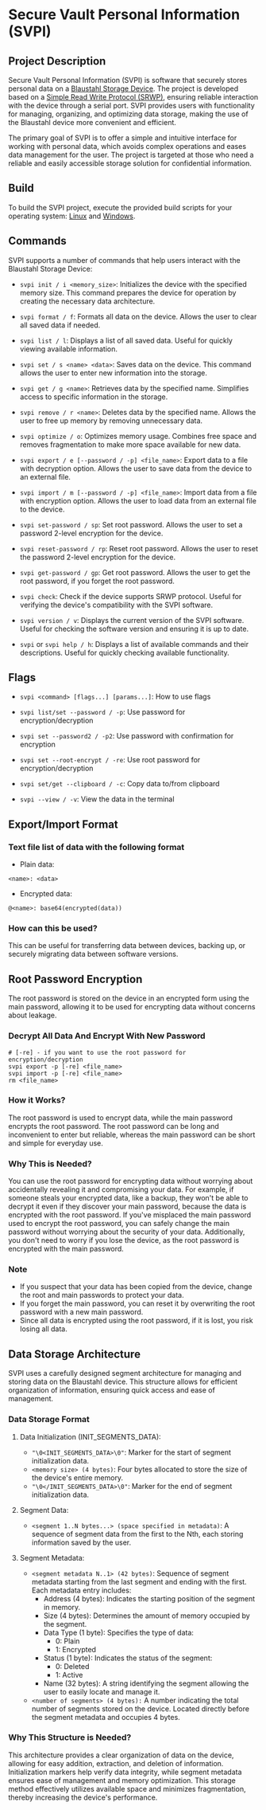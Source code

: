 # Secure Vault Personal Information (SVPI)

## Project Description

Secure Vault Personal Information (SVPI) is software that securely stores personal data on a [Blaustahl Storage Device](https://github.com/binqbit/blaustahl). The project is developed based on a [Simple Read Write Protocol (SRWP)](https://github.com/binqbit/serialport_srwp), ensuring reliable interaction with the device through a serial port. SVPI provides users with functionality for managing, organizing, and optimizing data storage, making the use of the Blaustahl device more convenient and efficient.

The primary goal of SVPI is to offer a simple and intuitive interface for working with personal data, which avoids complex operations and eases data management for the user. The project is targeted at those who need a reliable and easily accessible storage solution for confidential information.

## Build

To build the SVPI project, execute the provided build scripts for your operating system: [Linux](./build.sh) and [Windows](./build.bat).

## Commands

SVPI supports a number of commands that help users interact with the Blaustahl Storage Device:

- `svpi init / i <memory_size>`: Initializes the device with the specified memory size. This command prepares the device for operation by creating the necessary data architecture.

- `svpi format / f`: Formats all data on the device. Allows the user to clear all saved data if needed.

- `svpi list / l`: Displays a list of all saved data. Useful for quickly viewing available information.

- `svpi set / s <name> <data>`: Saves data on the device. This command allows the user to enter new information into the storage.

- `svpi get / g <name>`: Retrieves data by the specified name. Simplifies access to specific information in the storage.

- `svpi remove / r <name>`: Deletes data by the specified name. Allows the user to free up memory by removing unnecessary data.

- `svpi optimize / o`: Optimizes memory usage. Combines free space and removes fragmentation to make more space available for new data.

- `svpi export / e [--password / -p] <file_name>`: Export data to a file with decryption option. Allows the user to save data from the device to an external file.

- `svpi import / m [--password / -p] <file_name>`: Import data from a file with encryption option. Allows the user to load data from an external file to the device.

- `svpi set-password / sp`: Set root password. Allows the user to set a password 2-level encryption for the device.

- `svpi reset-password / rp`: Reset root password. Allows the user to reset the password 2-level encryption for the device.

- `svpi get-password / gp`: Get root password. Allows the user to get the root password, if you forget the root password.

- `svpi check`: Check if the device supports SRWP protocol. Useful for verifying the device's compatibility with the SVPI software.

- `svpi version / v`: Displays the current version of the SVPI software. Useful for checking the software version and ensuring it is up to date.

- `svpi` or `svpi help / h`: Displays a list of available commands and their descriptions. Useful for quickly checking available functionality.

## Flags

- `svpi <command> [flags...] [params...]`: How to use flags

- `svpi list/set --password / -p`: Use password for encryption/decryption

- `svpi set --password2 / -p2`: Use password with confirmation for encryption

- `svpi set --root-encrypt / -re`: Use root password for encryption/decryption

- `svpi set/get --clipboard / -c`: Copy data to/from clipboard

- `svpi --view / -v`: View the data in the terminal

## Export/Import Format

### Text file list of data with the following format

- Plain data:
```plaintext
<name>: <data>
```

- Encrypted data:
```plaintext
@<name>: base64(encrypted(data))
```

### How can this be used?

This can be useful for transferring data between devices, backing up, or securely migrating data between software versions.

## Root Password Encryption

The root password is stored on the device in an encrypted form using the main password, allowing it to be used for encrypting data without concerns about leakage.

### Decrypt All Data And Encrypt With New Password

```shell
# [-re] - if you want to use the root password for encryption/decryption
svpi export -p [-re] <file_name>
svpi import -p [-re] <file_name>
rm <file_name>
```

### How it Works?

The root password is used to encrypt data, while the main password encrypts the root password. The root password can be long and inconvenient to enter but reliable, whereas the main password can be short and simple for everyday use.

### Why This is Needed?

You can use the root password for encrypting data without worrying about accidentally revealing it and compromising your data. For example, if someone steals your encrypted data, like a backup, they won't be able to decrypt it even if they discover your main password, because the data is encrypted with the root password. If you've misplaced the main password used to encrypt the root password, you can safely change the main password without worrying about the security of your data. Additionally, you don't need to worry if you lose the device, as the root password is encrypted with the main password.

### Note

- If you suspect that your data has been copied from the device, change the root and main passwords to protect your data.
- If you forget the main password, you can reset it by overwriting the root password with a new main password.
- Since all data is encrypted using the root password, if it is lost, you risk losing all data.

## Data Storage Architecture

SVPI uses a carefully designed segment architecture for managing and storing data on the Blaustahl device. This structure allows for efficient organization of information, ensuring quick access and ease of management.

### Data Storage Format

1. Data Initialization (INIT_SEGMENTS_DATA):
   - `"\0<INIT_SEGMENTS_DATA>\0"`: Marker for the start of segment initialization data.
   - `<memory size> (4 bytes)`: Four bytes allocated to store the size of the device's entire memory.
   - `"\0</INIT_SEGMENTS_DATA>\0"`: Marker for the end of segment initialization data.

2. Segment Data:
   - `<segment 1..N bytes...> (space specified in metadata)`: A sequence of segment data from the first to the Nth, each storing information saved by the user.

3. Segment Metadata:
   - `<segment metadata N..1> (42 bytes)`: Sequence of segment metadata starting from the last segment and ending with the first. Each metadata entry includes:
     - Address (4 bytes): Indicates the starting position of the segment in memory.
     - Size (4 bytes): Determines the amount of memory occupied by the segment.
     - Data Type (1 byte): Specifies the type of data:
         - 0: Plain
         - 1: Encrypted
     - Status (1 byte): Indicates the status of the segment:
         - 0: Deleted
         - 1: Active
     - Name (32 bytes): A string identifying the segment allowing the user to easily locate and manage it.
   - `<number of segments> (4 bytes):` A number indicating the total number of segments stored on the device. Located directly before the segment metadata and occupies 4 bytes.

### Why This Structure is Needed?

This architecture provides a clear organization of data on the device, allowing for easy addition, extraction, and deletion of information. Initialization markers help verify data integrity, while segment metadata ensures ease of management and memory optimization. This storage method effectively utilizes available space and minimizes fragmentation, thereby increasing the device's performance.
